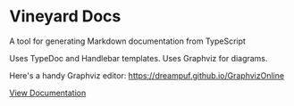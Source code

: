 # Vineyard Docs

A tool for generating Markdown documentation from TypeScript

Uses TypeDoc and Handlebar templates.  Uses Graphviz for diagrams.

Here's a handy Graphviz editor:
https://dreampuf.github.io/GraphvizOnline

[View Documentation](./doc/generation.md)